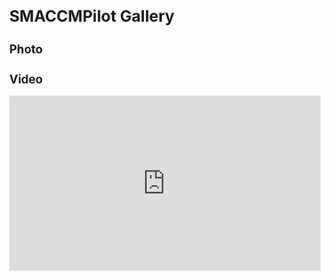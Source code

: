 # SMACCMPilot Gallery

## Photo



## Video

<iframe width="560" height="315" src="https://www.youtube.com/embed/bIjKFqnsnT0" frameborder="0" allowfullscreen></iframe>
